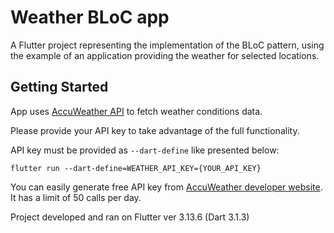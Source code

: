 # Weather BLoC app

A Flutter project representing the implementation of the BLoC pattern, using the example of an application providing the weather for selected locations.

## Getting Started

App uses [AccuWeather API][1] to fetch weather conditions data.

Please provide your API key to take advantage of the full functionality.

API key must be provided as `--dart-define` like presented below:

`flutter run --dart-define=WEATHER_API_KEY={YOUR_API_KEY}`

You can easily generate free API key from [AccuWeather developer website][2]. It has a limit of 50 calls per day.

Project developed and ran on Flutter ver 3.13.6 (Dart 3.1.3)

[1]: https://developer.accuweather.com/apis
[2]: https://developer.accuweather.com/